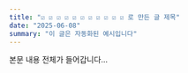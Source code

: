 ```yaml
---
title: "☑️ ☑️ ☑️ ☑️ ☑️ ☑️ ☑️ ☑️ ☑️ ☑️ ☑️ 로 만든 글 제목"
date: "2025-06-08"
summary: "이 글은 자동화된 예시입니다"
---
```


본문 내용 전체가 들어갑니다…
